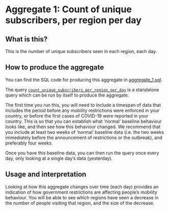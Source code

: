 # Aggregate 1: Count of unique subscribers, per region per day

## What is this?

This is the number of unique subscribers seen in each region, each day.

## How to produce the aggregate

You can find the SQL code for producing this aggregate in [aggregate_1.sql](aggregate_1.sql).

The query [`count_unique_subscribers_per_region_per_day`](aggregate_1.sql#L5-L20) is a standalone query which can be run by itself to produce the aggregate.

The first time you run this, you will need to include a timespan of data that includes the period before any mobility restrictions were enforced in your country, or before the first cases of COVID-19 were reported in your country. This is so that you can establish what ‘normal’ baseline behaviour looks like, and then see how this behaviour changed. We recommend that you include at least two weeks of ‘normal’ baseline data (i.e. the two weeks immediately before the announcement of restrictions or the outbreak), and preferably four weeks.

Once you have this baseline data, you can then run the query once every day, only looking at a single day’s data (yesterday).

## Usage and interpretation

Looking at how this aggregate changes over time (each day) provides an indication of how government restrictions are affecting people’s mobility behaviour. You will be able to see which regions have seen a decrease in the number of people visiting that region, and the size of the decrease.
